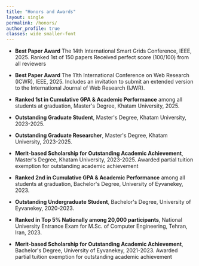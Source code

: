 ```yaml
---
title: "Honors and Awards"
layout: single
permalink: /honors/
author_profile: true
classes: wide smaller-font
---
```


- **Best Paper Award** 
  The 14th International Smart Grids Conference, IEEE, 2025.
  Ranked 1st of 150 papers
  Received perfect score (100/100) from all reviewers

- **Best Paper Award**
  The 11th International Conference on Web Research (ICWR), IEEE, 2025.
  Includes an invitation to submit an extended version to the International Journal of Web Research (IJWR).

- **Ranked 1st in Cumulative GPA & Academic Performance** among all students at graduation, Master's Degree, Khatam University, 2025.

- **Outstanding Graduate Student**, Master's Degree, Khatam University, 2023-2025.

- **Outstanding Graduate Researcher**, Master's Degree, Khatam University, 2023-2025.

- **Merit-based Scholarship for Outstanding Academic Achievement**, Master's Degree, Khatam University, 2023-2025.
  Awarded partial tuition exemption for outstanding academic achievement

- **Ranked 2nd in Cumulative GPA & Academic Performance** among all students at graduation, Bachelor's Degree, University of Eyvanekey, 2023.

- **Outstanding Undergraduate Student**, Bachelor's Degree, University of Eyvanekey, 2020-2023.

- **Ranked in Top 5% Nationally among 20,000 participants**, National University Entrance Exam for M.Sc. of Computer Engineering, Tehran, Iran, 2023.

- **Merit-based Scholarship for Outstanding Academic Achievement**, Bachelor's Degree, University of Eyvanekey, 2021-2023.
  Awarded partial tuition exemption for outstanding academic achievement
